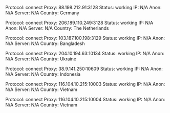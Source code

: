 Protocol: connect
Proxy: 88.198.212.91:3128
Status: working
IP: N/A
Anon: N/A
Server: N/A
Country: Germany

Protocol: connect
Proxy: 206.189.110.249:3128
Status: working
IP: N/A
Anon: N/A
Server: N/A
Country: The Netherlands

Protocol: connect
Proxy: 103.187.100.198:3129
Status: working
IP: N/A
Anon: N/A
Server: N/A
Country: Bangladesh

Protocol: connect
Proxy: 204.10.194.63:10134
Status: working
IP: N/A
Anon: N/A
Server: N/A
Country: Ukraine

Protocol: connect
Proxy: 38.9.141.250:10609
Status: working
IP: N/A
Anon: N/A
Server: N/A
Country: Indonesia

Protocol: connect
Proxy: 116.104.10.215:10003
Status: working
IP: N/A
Anon: N/A
Server: N/A
Country: Vietnam

Protocol: connect
Proxy: 116.104.10.215:10004
Status: working
IP: N/A
Anon: N/A
Server: N/A
Country: Vietnam

